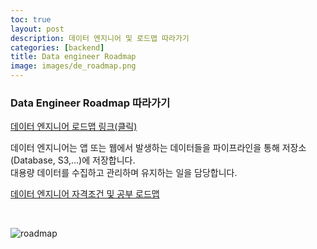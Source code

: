 ```yaml
---
toc: true
layout: post
description: 데이터 엔지니어 및 로드맵 따라가기
categories: [backend]
title: Data engineer Roadmap
image: images/de_roadmap.png
---
```



### Data Engineer Roadmap 따라가기
[데이터 엔지니어 로드맵 링크(클릭)](https://github.com/datastacktv/data-engineer-roadmap)


데이터 엔지니어는 앱 또는 웹에서 발생하는 데이터들을 파이프라인을 통해 저장소(Database, S3,...)에 저장합니다. <br>
대용량 데이터를 수집하고 관리하며 유지하는 일을 담당합니다. 

[데이터 엔지니어 자격조건 및 공부 로드맵](https://github.com/Team-Neighborhood/I-want-to-study-Data-Science/wiki/%EB%8D%B0%EC%9D%B4%ED%84%B0-%EC%97%94%EC%A7%80%EB%8B%88%EC%96%B4)

<br>

![roadmap]({{site.baseurl}}/images/de_roadmap.png)

